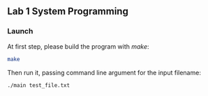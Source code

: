## Lab 1 System Programming

### Launch

At first step, please build the program with _make_:

```bash
make
```

Then run it, passing command line argument for the input filename:

```bash
./main test_file.txt
```